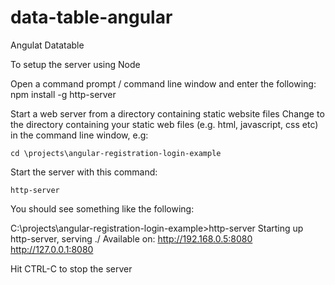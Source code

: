 # data-table-angular
Angulat Datatable

To setup the server using Node

Open a command prompt / command line window and enter the following:
	npm install -g http-server

Start a web server from a directory containing static website files
Change to the directory containing your static web files (e.g. html, javascript, css etc) in the command line window, e.g:

	cd \projects\angular-registration-login-example
Start the server with this command:

	http-server
You should see something like the following:

C:\projects\angular-registration-login-example>http-server
Starting up http-server, serving ./
Available on:
  http://192.168.0.5:8080
  http://127.0.0.1:8080
  
Hit CTRL-C to stop the server
